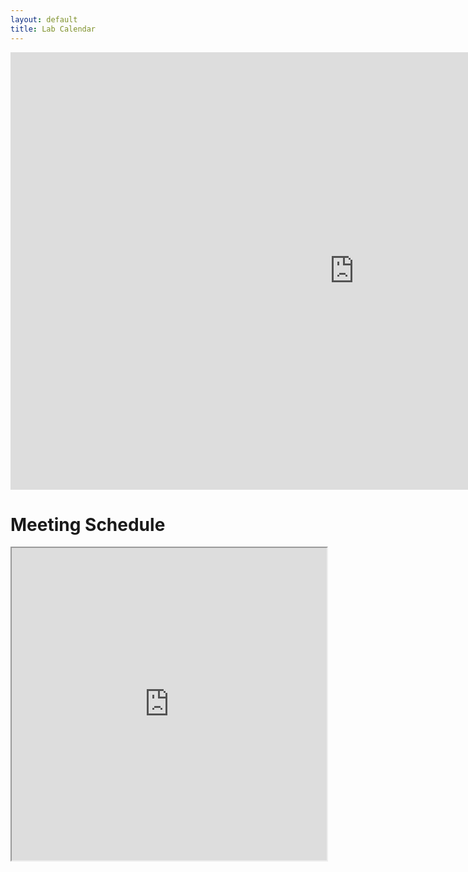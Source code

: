 ```yaml
---
layout: default
title: Lab Calendar
---
```


<div class="span9">
<iframe src="https://calendar.google.com/calendar/embed?height=600&amp;wkst=1&amp;bgcolor=%23ffffff&amp;ctz=America%2FNew_York&amp;src=Y19tZmFxNjlsOXVpZzV0aGl2YTgxamxob21xMEBncm91cC5jYWxlbmRhci5nb29nbGUuY29t&amp;color=%23EF6C00&amp;showTitle=0&amp;showNav=1&amp;showPrint=0&amp;showTabs=1&amp;showCalendars=0&amp;showTz=1&amp;title=REx%20Lab%20Calendar" style="border-width:0" width="1100" height="700" frameborder="0" scrolling="no"></iframe>
</div><!--/span-->

# Meeting Schedule
<iframe src="https://docs.google.com/spreadsheets/d/e/2PACX-1vTtNuWSvrv1edFVAd5cJ3PdFYZFKiQShBw24uJVASxU-GjSFlNusnMrkX7HanIP2ToZf2V1FzdApfLh/pubhtml?widget=true&amp;headers=false" width="100%" height="500"></iframe>